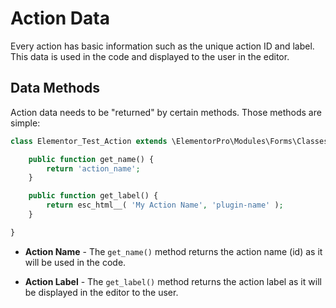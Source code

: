 # Action Data

<Badge type="tip" vertical="top" text="Elementor Pro" /> <Badge type="warning" vertical="top" text="Advanced" />

Every action has basic information such as the unique action ID and label. This data is used in the code and displayed to the user in the editor.

## Data Methods

Action data needs to be "returned" by certain methods. Those methods are simple:

```php
class Elementor_Test_Action extends \ElementorPro\Modules\Forms\Classes\Action_Base {

	public function get_name() {
		return 'action_name';
	}

	public function get_label() {
		return esc_html__( 'My Action Name', 'plugin-name' );
	}

}
```

* **Action Name** - The `get_name()` method returns the action name (id) as it will be used in the code.

* **Action Label** - The `get_label()` method returns the action label as it will be displayed in the editor to the user.
